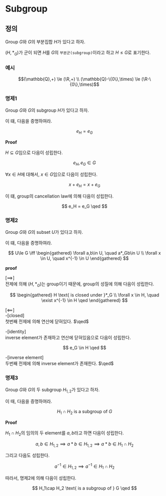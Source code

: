 # Subgroup
## 정의
Group $G$와 $G$의 부분집합 $H$가 있다고 하자.

$(H,*_G)$가 군이 되면 $H$를 $G$의 `부분군(subgroup)`이라고 하고 $H\le G$로 표기한다.  

### 예시
$$(\mathbb{Q},+) \le (\R,+) \\ (\mathbb{Q}-\{0\},\times) \le (\R-\{0\},\times)$$

### 명제1
Group $G$와 $G$의 subgroup $H$가 있다고 하자.

이 떄, 다음을 증명하여라.

$$ e_H = e_G $$

**Proof**

$H \subseteq G$임으로 다음이 성립한다.

$$ e_H, e_G \in G $$

$\forall x \in H$에 대해서, $x \in G$임으로 다음이 성립한다.

$$ x+e_H = x + e_G $$

이 떄, group의 cancellation law에 의해 다음이 성립한다.

$$ e_H = e_G \qed $$

### 명제2
Group $G$와 $G$의 subset $U$가 있다고 하자.

이 떄, 다음을 증명하여라.

$$ U\le G \iff \begin{gathered} \forall a,b\in U, \quad a*_Gb\in U \\ \forall x \in U, \quad  x^{-1} \in U  \end{gathered} $$

**proof**

[$\implies$]  
전제에 의해 $(H,*_G)$는 group이기 때문에, group의 성질에 의해 다음이 성립한다.

$$ \begin{gathered} H \text{ is closed under }*_G \\ \forall x \in H, \quad \exist x^{-1} \in H \qed \end{gathered}  $$

[$\impliedby$]  
-[closed]  
첫번째 전제에 의해 연산에 닫혀있다. $\qed$

-[identity]  
inverse element가 존재하고 연산에 닫혀있음으로 다음이 성립한다.

$$ e_G \in H \qed $$

-[inverse element]  
두번째 전제에 의해 inverse element가 존재한다. $\qed$

### 명제3
Group $G$와 $G$의 두 subgroup $H_{1,2}$가 있다고 하자.

이 때, 다음을 증명하여라.

$$ H_1\cap H_2 \text{ is a subgroup of } G $$

**Proof**

$H_1\cap H_2$의 임의의 두 element를 $a,b$라고 하면 다음이 성립한다.

$$ a,b \in H_{1,2} \implies a*b \in H_{1,2} \implies a*b \in H_1 \cap H_2 $$

그리고 다음도 성립한다.

$$ a^{-1} \in H_{1,2} \implies a^{-1} \in H_1 \cap H_2 $$

따라서, 명제2에 의해 다음이 성립한다.

$$ H_1\cap H_2 \text{ is a subgroup of } G \qed $$



